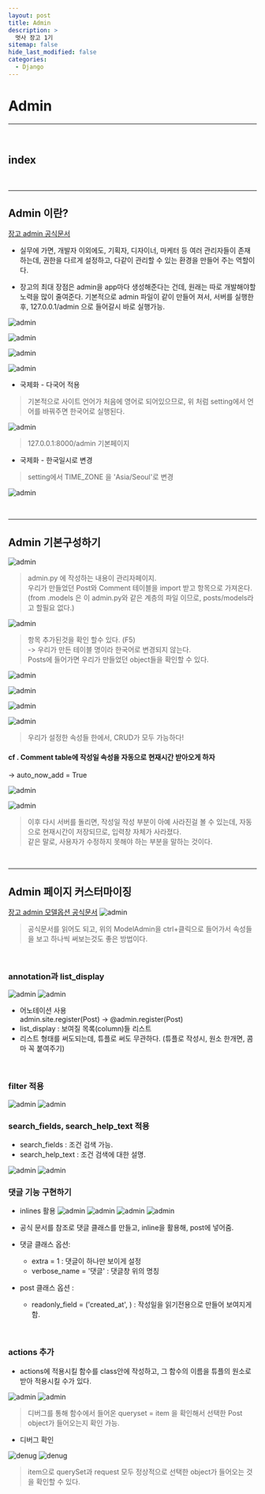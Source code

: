 ```yaml
---
layout: post
title: Admin
description: >
  멋사 장고 1기
sitemap: false
hide_last_modified: false
categories:
  - Django
---
```



# Admin
---

<br>

## index

<br>


---
## Admin 이란?

[장고 admin 공식문서](https://docs.djangoproject.com/en/4.0/ref/contrib/admin/)

*  실무에 가면, 개발자 이외에도, 기획자, 디자이너, 마케터 등 여러 관리자들이 존재하는데, 권한을 다르게 설정하고, 다같이 관리할 수 있는 환경을 만들어 주는 역할이다.

* 장고의 최대 장점은 admin을 app마다 생성해준다는 건데, 원래는 따로 개발해야할 노력을 많이 줄여준다. 기본적으로 admin 파일이 같이 만들어 져서, 서버를 실행한 후, 127.0.0.1/admin 으로 들어갈시 바로 실행가능.

![admin](/assets/img/Django/ad.PNG)

![admin](/assets/img/Django/ad11.PNG)

![admin](/assets/img/Django/ad12.PNG)

![admin](/assets/img/Django/ad1.PNG)

* 국제화 - 다국어 적용

> 기본적으로 사이트 언어가 처음에 영어로 되어있으므로, 위 처럼 setting에서 언어를 바꿔주면 한국어로 실행된다.

![admin](/assets/img/Django/ad2.PNG)

> 127.0.0.1:8000/admin 기본페이지

* 국제화 - 한국일시로 변경
> setting에서 TIME_ZONE 을 'Asia/Seoul'로 변경

![admin](/assets/img/Django/ad26.PNG)

<br>

---
## Admin 기본구성하기

![admin](/assets/img/Django/ad3.PNG)

> admin.py 에 작성하는 내용이 관리자페이지. <br>
> 우리가 만들었던 Post와 Comment 테이블을 import 받고 항목으로 가져온다. <br>
> (from .models 은 이 admin.py와 같은 계층의 파일 이므로, posts/models라고 할필요 없다.)

![admin](/assets/img/Django/ad4.PNG)

> 항목 추가된것을 확인 할수 있다. (F5) <br>
> -> 우리가 만든 테이블 명이라 한국어로 변경되지 않는다. <br>
> Posts에 들어가면 우리가 만들었던 object들을 확인할 수 있다.


![admin](/assets/img/Django/ad5.PNG)

![admin](/assets/img/Django/ad6.PNG)

![admin](/assets/img/Django/ad7.PNG)

![admin](/assets/img/Django/ad8.PNG)

> 우리가 설정한 속성들 한에서, CRUD가 모두 가능하다!

#### cf . Comment table에 작성일 속성을 자동으로 현재시간 받아오게 하자
 -> auto_now_add = True 

![admin](/assets/img/Django/ad9.PNG)

![admin](/assets/img/Django/ad10.PNG)

> 이후 다시 서버를 돌리면, 작성일 작성 부분이 아예 사라진걸 볼 수 있는데, 자동으로 현재시간이 저장되므로, 입력창 자체가 사라졌다.<br>
> 같은 말로, 사용자가 수정하지 못해야 하는 부분을 말하는 것이다.

<br>

---
## Admin 페이지 커스터마이징

[장고 admin 모델옵션 공식문서](https://docs.djangoproject.com/en/4.0/ref/contrib/admin/#modeladmin-options)
![admin](/Image/Django/ad19.PNG)

> 공식문서를 읽어도 되고, 위의 ModelAdmin을 ctrl+클릭으로 들어가서 속성들을 보고 하나씩 써보는것도 좋은 방법이다.

<br>

### annotation과 list_display

![admin](/assets/img/Django/ad13.PNG)
![admin](/assets/img/Django/ad14.PNG)

* 어노테이션 사용 <br>
  admin.site.register(Post) -> @admin.register(Post)
* list_display : 보여질 목록(column)들 리스트
* 리스트 형태를 써도되는데, 튜플로 써도 무관하다. (튜플로 작성시, 원소 한개면, 콤마 꼭 붙여주기)

<br>

### filter 적용

![admin](/assets/img/Django/ad15.PNG)
![admin](/assets/img/Django/ad16.PNG)


### search_fields, search_help_text 적용

* search_fields : 조건 검색 가능.
* search_help_text : 조건 검색에 대한 설명.

![admin](/assets/img/Django/ad17.PNG)
![admin](/assets/img/Django/ad18.PNG)
<br>

### 댓글 기능 구현하기
 
* inlines 활용
![admin](/assets/img/Django/ad20.PNG)
![admin](/assets/img/Django/ad21.PNG)
![admin](/assets/img/Django/ad22.PNG)
![admin](/assets/img/Django/ad23.PNG)

* 공식 문서를 참조로 댓글 클래스를 만들고, inline을 활용해, post에 넣어줌.
* 댓글 클래스 옵션:
    - extra = 1    : 댓글이 하나만 보이게 설정
    - verbose_name = '댓글' : 댓글창 위의 명칭
* post 클래스 옵션 :
    - readonly_field = ('created_at', ) : 작성일을 읽기전용으로 만들어 보여지게함.

<br>

### actions 추가

* actions에 적용시킬 함수를 class안에 작성하고, 그 함수의 이름을 튜플의 원소로 받아 적용시킬 수가 있다.

![admin](/assets/img/Django/ad24.PNG) ![admin](/assets/img/Django/ad25.PNG)

> 디버그를 통해 함수에서 들어온 queryset = item 을 확인해서 선택한 Post object가 들어오는지 확인 가능.

* 디버그 확인

![denug](/assets/img/Django/d4.PNG)
![denug](/assets/img/Django/d5.PNG)

>  item으로 querySet과 request 모두 정상적으로 선택한 object가 들어오는 것을 확인할 수 있다. 



